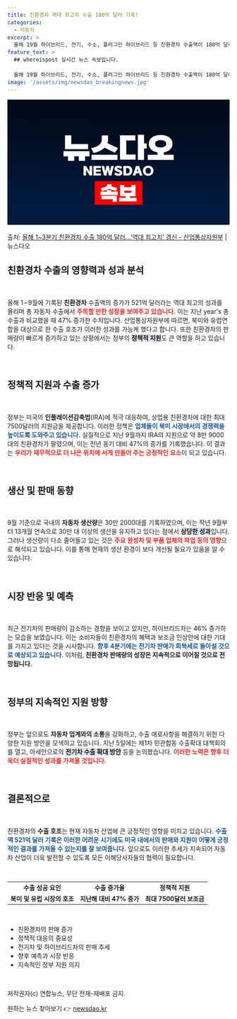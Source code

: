 ```yaml
---
title: 친환경차 역대 최고치 수출 180억 달러 기록!
categories:
  - 자동차
excerpt: >
  올해 19월 하이브리드, 전기, 수소, 플러그인 하이브리드 등 친환경차 수출액이 180억 달러를 기록하면서 …
feature_text: >
  ## whereispost 실시간 뉴스 속보입니다.

  올해 19월 하이브리드, 전기, 수소, 플러그인 하이브리드 등 친환경차 수출액이 180억 달러를 기록하면서 …
image: '/assets/img/newsdao_breakingnews.jpg'
---
```


![뉴스다오 속보](/assets/img/newsdao_breakingnews.jpg)

<p>출처: <a href="https://newsdao.kr/2198" rel="dofollow">올해 1~3분기 친환경차 수출 180억 달러…‘역대 최고치’ 경신 - 산업통상자원부</a> | 뉴스다오</p>

<h2 data-ke-size="size26">친환경차 수출의 영향력과 성과 분석</h2>

<p data-ke-size="size16">&nbsp;</p>

올해 1∼9월에 기록된 <b>친환경차</b> 수출액의 증가가 521억 달러라는 역대 최고의 성과를 올리며 총 자동차 수출에서 <b><span style="color: #ee2323;">주목할 만한 성장을 보여주고 있습니다.</span></b> 이는 지난 year's 총 수출과 비교했을 때 47% 증가한 수치입니다. 산업통상자원부에 따르면, 북미와 유럽연합을 대상으로 한 수출 호조가 이러한 성과를 가능케 했다고 합니다. 또한 친환경차의 판매량이 빠르게 증가하고 있는 상황에서는 정부의 <b><span style="background-color: #21538527;">정책적 지원</span></b>도 큰 역할을 하고 있습니다.

<p data-ke-size="size16">&nbsp;</p>

<h2 data-ke-size="size26">정책적 지원과 수출 증가</h2>

<p data-ke-size="size16">&nbsp;</p>

정부는 미국의 <b>인플레이션감축법</b>(IRA)에 적극 대응하여, 상업용 친환경차에 대한 최대 7500달러의 지원금을 제공합니다. 이러한 정책은 <b><span style="color: #1a5490;">업체들이 북미 시장에서의 경쟁력을 높이도록 도와주고 있습니다.</span></b> 실질적으로 지난 9월까지 IRA의 지원으로 약 8만 9000대의 친환경차가 팔렸으며, 이는 전년 동기 대비 47%의 증가를 기록했습니다. 이 결과는 <b><span style="color: #ee2323;">우리가 재무적으로 더 나은 위치에 서게 만들어 주는 긍정적인 요소</span></b>이 되고 있습니다.

<p data-ke-size="size16">&nbsp;</p>

<h2 data-ke-size="size26">생산 및 판매 동향</h2>

<p data-ke-size="size16">&nbsp;</p>

9월 기준으로 국내의 <b>자동차 생산량</b>은 30만 2000대를 기록하였으며, 이는 작년 9월부터 13개월 연속으로 30만 대 이상의 생산을 유지하고 있다는 점에서 <b><span style="background-color: #21538527;">상당한 성과</span></b>입니다. 그러나 생산량이 다소 줄어들고 있는 것은 <b><span style="color: #ee2323;">주요 완성차 및 부품 업체의 파업 등의 영향</span></b>으로 해석되고 있습니다. 이를 통해 현재의 생산 환경이 보다 개선될 필요가 있음을 알 수 있습니다.

<p data-ke-size="size16">&nbsp;</p>

<h2 data-ke-size="size26">시장 반응 및 예측</h2>

<p data-ke-size="size16">&nbsp;</p>

최근 전기차의 판매량이 감소하는 경향을 보이고 있지만, 하이브리드차는 46% 증가하는 모습을 보였습니다. 이는 소비자들이 친환경차의 혜택과 보조금 인상안에 대한 기대를 가지고 있다는 것을 시사합니다. <b><span style="color: #1a5490;">향후 4분기에는 전기차 판매가 회복세로 돌아설 것으로 예상되고 있습니다.</span></b> 이처럼,<b> 친환경차 판매량의 성장은 지속적으로 이어질 것으로 전망됩니다.</b>

<p data-ke-size="size16">&nbsp;</p>

<h2 data-ke-size="size26">정부의 지속적인 지원 방향</h2>

<p data-ke-size="size16">&nbsp;</p>

정부는 앞으로도 <b>자동차 업계와의 소통</b>을 강화하고, 수출 애로사항을 해결하기 위한 다양한 지원 방안을 모색하고 있습니다. 지난 5일에는 제1차 민관합동 수출확대 대책회의를 열고, 아세안으로의 <b><span style="background-color: #21538527;">전기차 수출 확대 방안</span></b> 등을 논의했습니다. <b><span style="color: #ee2323;">이러한 노력은 향후 더욱더 실질적인 성과를 가져올 것입니다.</span></b>

<p data-ke-size="size16">&nbsp;</p>

<h2 data-ke-size="size26">결론적으로</h2>

<p data-ke-size="size16">&nbsp;</p>

친환경차의 <b>수출 호조</b>는 현재 자동차 산업에 큰 긍정적인 영향을 미치고 있습니다. <b><span style="color: #1a5490;">수출액 521억 달러 기록은 이러한 어려운 시기에도 미국 내에서의 판매와 지원이 어떻게 긍정적인 결과를 가져올 수 있는지를 잘 보여줍니다.</span></b> 앞으로도 이러한 추세가 지속되어 자동차 산업이 더욱 발전할 수 있도록 모든 이해당사자들의 협력이 필요합니다. 

<p data-ke-size="size16">&nbsp;</p>

<table style="width: 100%; border-collapse: collapse;">
<tr>
<td style="text-align: center; height: 17px;"><b>수출 성공 요인</b></td>
<td style="text-align: center; height: 17px;"><b>수출 증가율</b></td>
<td style="text-align: center; height: 17px;"><b>정책적 지원</b></td>
</tr>
<tr>
<td style="text-align: center; height: 17px;"><b>북미 및 유럽 시장의 호조</b></td>
<td style="text-align: center; height: 17px;"><b>지난해 대비 47% 증가</b></td>
<td style="text-align: center; height: 17px;"><b>최대 7500달러 보조금</b></td>
</tr>
</table>

<p data-ke-size="size16">&nbsp;</p>

<ul>
<li>친환경차의 판매 증가</li>
<li>정책적 대응의 중요성</li>
<li>전기차 및 하이브리드차의 판매 추세</li>
<li>향후 예측과 시장 반응</li>
<li>지속적인 정부 지원 의지</li>
</ul>

<p data-ke-size="size16">&nbsp;</p>

저작권자(c) 연합뉴스, 무단 전재-재배포 금지.  

원하는 뉴스 찾아보기 👉 <a href="https://newsdao.kr" rel="dofollow">newsdao.kr</a>


